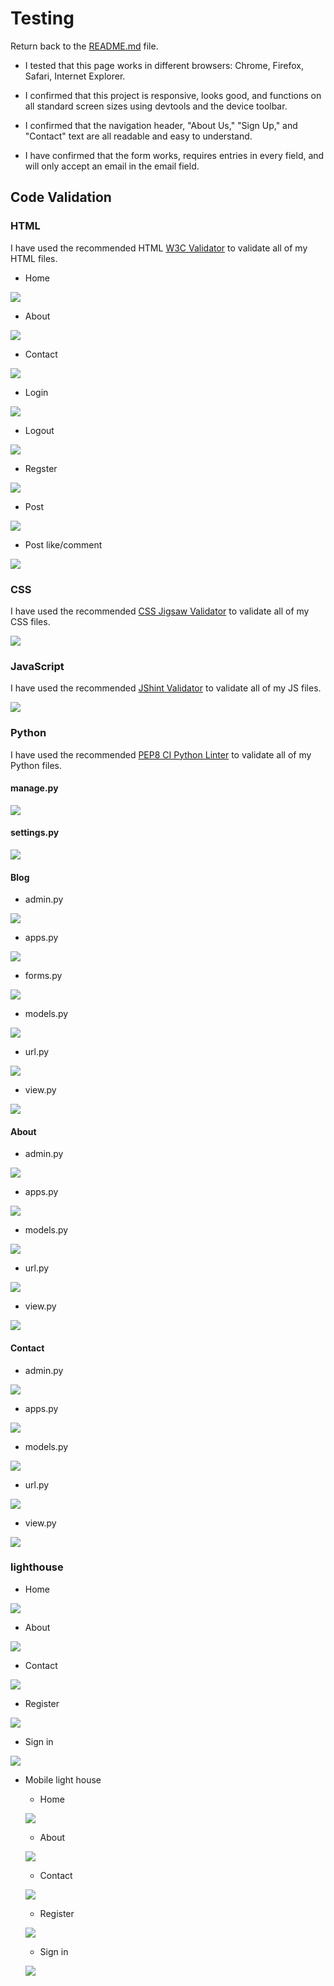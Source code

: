 # Testing

Return back to the [README.md](https://github.com/akramalex/DietDive/blob/main/README.md) file.

* I tested that this page works in different browsers: Chrome, Firefox, Safari, Internet Explorer.

* I confirmed that this project is responsive, looks good, and functions on all standard screen sizes using devtools and the device toolbar.

* I confirmed that the navigation header, "About Us," "Sign Up," and "Contact" text are all readable and easy to understand.

* I have confirmed that the form works, requires entries in every field, and will only accept an email in the email field.

## Code Validation 

### HTML 

I have used the recommended HTML [W3C Validator](https://validator.w3.org/) to validate all of my HTML files.

* Home 

![](static/images/home1.jpg)

* About
  
![](static/images/about1.jpg)


* Contact

![](static/images/contact.jpg)


* Login 

![](static/images/login.jpg)

* Logout 

![](static/images/logout.jpg)

* Regster


![](static/images/register.jpg)


* Post

![](static/images/post.jpg)


* Post like/comment 

![](static/images/pos-2.jpg)



### CSS  

I have used the recommended [CSS Jigsaw Validator](https://jigsaw.w3.org/css-validator/) to validate all of my CSS files.

![](static/images/css.jpg)


### JavaScript 

I have used the recommended [JShint Validator](https://jshint.com/) to validate all of my JS files.

![](static/images/js.jpg)



### Python  

I have used the recommended [PEP8 CI Python Linter](https://pep8ci.herokuapp.com/#) to validate all of my Python files.

####  manage.py 

![](static/images/mang.jpg)

#### settings.py 

![](static/images/set.jpg)


#### Blog

 * admin.py 

 ![](static/images/blog-admin.jpg)

 * apps.py

![](static/images/blog-apps.jpg)

* forms.py

![](static/images/blog-forms.jpg)

* models.py 

![](static/images/blog-models.jpg)

* url.py

![](static/images/blog-url.jpg)

* view.py

![](static/images/blog-view.jpg)


#### About
 

 * admin.py 

 ![](static/images/about-admin.jpg)

 * apps.py

![](static/images/about-apps.jpg)



* models.py 

![](static/images/about-models.jpg)

* url.py

![](static/images/about-url.jpg)

* view.py

![](static/images/about-view.jpg)


#### Contact
 

 * admin.py 

 ![](static/images/contact-admin.jpg)

 * apps.py

![](static/images/contact-app.jpg)



* models.py 

![](static/images/contact-models.jpg)

* url.py

![](static/images/contact-url.jpg)

* view.py

![](static/images/contact-view.jpg)

 

 ### lighthouse 

  * Home 

  ![](static/images/l-home.jpg)

* About

![](static/images/l-about.jpg)

* Contact

![](static/images/l-contact.jpg)

* Register 

![](static/images/l-register.jpg)

* Sign in 

![](static/images/ls.jpg)


* Mobile  light house 

   - Home 

  ![](static/images/lm-home.jpg)

   -  About


   ![](static/images/lm-about.jpg)


   -  Contact

   ![](static/images/lm-contact.jpg)



  -  Register 



  ![](static/images/lm-register.jpg)



  -  Sign in 



  ![](static/images/lm-s.jpg)


